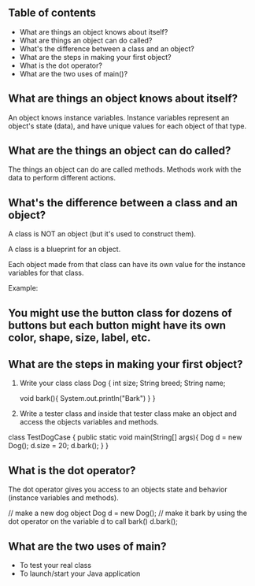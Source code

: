 Table of contents
--------------------------
- What are things an object knows about itself? 
- What are things an object can do called? 
- What's the difference between a class and an object? 
- What are the steps in making your first object? 
- What is the dot operator? 
- What are the two uses of main()?

What are things an object knows about itself? 
-------------------------------------------------
An object knows instance variables. Instance variables represent an object's state (data), and have unique values for each object of that type. 

What are the things an object can do called? 
-------------------------------------------------
The things an object can do are called methods. Methods work with the data to perform different actions.

What's the difference between a class and an object? 
-------------------------------------------------
A class is NOT an object (but it's used to construct them). 

A class is a blueprint for an object. 

Each object made from that class can have its own value for the instance variables for that class. 

Example: 

You might use the button class for dozens of buttons but each button might have its own color, shape, size, label, etc. 
-------------------------------------------------
What are the steps in making your first object? 
-------------------------------------------------
1. Write your class
class Dog {
	int size;
	String breed;
	String name;
	
	void bark(){
		System.out.println("Bark")
     }
}

2. Write a tester class and inside that tester class make an object and access the objects variables and methods. 

class TestDogCase {
	public static void main(String[] args){
	     Dog d = new Dog();
	     d.size = 20;
	     d.bark();
     }
}

What is the dot operator? 
-------------------------------------------------
The dot operator gives you access to an objects state and behavior (instance variables and methods).

// make a new dog object 
Dog d = new Dog();
// make it bark by using the dot operator on the variable d to call bark()
d.bark();

What are the two uses of main? 
--------------------------------------------------
- To test your real class
- To launch/start your Java application